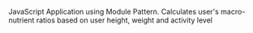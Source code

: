 JavaScript Application using Module Pattern.
Calculates user's macro-nutrient ratios based on user height, weight and activity level

